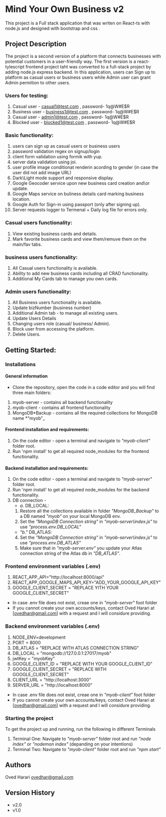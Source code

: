 # Mind Your Own Business v2

This project is a Full stack application that was writen on React-ts with node.js and designed with bootstrap and css .

## Project Description

The project is a second version of a platform that connects businesses with potential customers in a user-friendly way.
The first version is a react-tylescript frontend project taht was converted to a full-stack project by adding node.js express backend.
In this application, users can Sign up to platform as casual users or business users while Admin user can grant Admin permition to other users.

### Users for testing:

1. Casual user - casual1@test.com , password- 1q@W#E$R
2. Business user - business1@test.com , password- 1q@W#E$R
3. Casual user - admin1@test.com , password- 1q@W#E$R
4. Blocked user - blocked1@test.com , password- 1q@W#E$R

### Basic functionality:

1. users can sign up as casual users or business users
2. password validation regex on signup/login
3. client form validation using formik with yup.
4. server data validation using joi.
5. user profile image conditionat renderin acording to gender (in case the user did not add image URL)
6. Dark\Light mode support and responsive display.
7. Google Geocoder service upon new business card creation and\or update.
8. Google Maps service on buliness details card marking business location.
9. Google Auth for Sign-in using passport (only after signing up).
10. Server requests logger to Termenal + Daily log file for errors only.

### Casual users functionality:

1. View existing business cards and details.
2. Mark favorite business cards and view them/remuve them on the main/fav tabs.

### business users functionality:

1. All Casual users functionality is available.
2. Ability to add new business cards including all CRAD functionality.
3. Additional My Cards tab to manage you own cards.

### Admin users functionality:

1. All Business users functionality is available.
2. Update bizNumber (business number)
3. Additional Admin tab - to manage all existing users.
4. Update Users Details
5. Changing users role (casual/ business/ Admin).
6. Block user from accessing the platform.
7. Delete Users.

## Getting Started:

### Installations

#### General information

- Clone the repository, open the code in a code editor and you will find three main folders:

1. myob-server - contains all backend functionality
2. myob-client - contains all frontend functionality
3. MongoDB*Backup - contains all the required collections for MongoDB name *"myob"\_

#### Frontend installation and requirements:

1. On the code editor - open a terminal and navigate to _"myob-client"_ folder root.
2. Run 'npm install' to get all required node_modules for the frontend functionality.

#### Backend installation and requirements:

1. On the code editor - open a terminal and navigate to _"myob-server"_ folder root.
2. Run 'npm install' to get all required node_modules for the backend functionality.
3. DB connection -
   - _a._ DB_LOCAL:
   1. Restore all the collections available in folder _"MongoDB_Backup"_ to a DB named _"myob"_ on your local MongoDB env.
   2. Set the _"MongoDB Connection string"_ in _"myob-server\index.js"_ to use _"process.env.DB_LOCAL"_
   - _"b."_ DB_ATLAS:
   4. Set the _"MongoDB Connection string"_ in _"myob-server\index.js"_ to use _"process.env.DB_ATLAS"_
   5. Make sure that in _"myob-server\.env"_ you update your Atlas connection string of the Atlas db in _"DB_ATLAS"_.

### Frontend environment variables (.env)

1. REACT_APP_API="http://localhost:8000/api"
2. REACT_APP_GOOGLE_MAPS_API_KEY="ADD_YOUR_GOOGLE_API_KEY"
3. GOOGLE_CLIENT_SECRET = "REPLACE YITH YOUR GOOGLE_CLIENT_SECRET"

- In case .env file does not exist, creae one in _"myob-server\"_ foot folder
- If you cannot create your own accounts/keys, contact Oved Harari at [ovedhar@gmail.com] with a request and I will considure providing.

### Backend environment variables (.env)

1. NODE_ENV=development
2. PORT = 8000
3. DB_ATLAS = "REPLACE WITH ATLAS CONNECTION STRING"
4. DB_LOCAL = "mongodb://127.0.0.1:27017/myob"
5. jwtKey = "myobKey"
6. GOOGLE_CLIENT_ID = "REPLACE WITH YOUR GOOGLE_CLIENT_ID"
7. GOOGLE_CLIENT_SECRET = "REPLACE WITH GOOGLE_CLIENT_SECRET"
8. CLIENT_URL = "http://localhost:3000"
9. SERVER_URL = "http://localhost:8000"

- In case .env file does not exist, creae one in _"myob-client\"_ foot folder
- If you cannot create your own accounts/keys, contact Oved Harari at [ovedhar@gmail.com] with a request and I will considure providing.

### Starting the project

To get the project up and running, run the following in different Terminals

1. Terminal One: Navigate to _"myob-server"_ folder root and run _"node index"_ or _"nodemon index"_ (depanding on your intentions)
2. Terminal Two: Navigate to _"myob-client"_ folder root and run _"npm start"_

## Authors

Oved Harari
[ovedhar@gmail.com](https://oved-harari-portfolio.netlify.app)

## Version History

- v2.0
- v1.0
